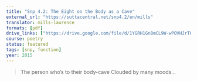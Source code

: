 ```yaml
---
title: "Snp 4.2: The Eight on the Body as a Cave"
external_url: "https://suttacentral.net/snp4.2/en/mills"
translator: mills-laurence
formats: [pdf]
drive_links: ["https://drive.google.com/file/d/1YGRH1Gn8mCL9W-wPOVHJrTOlkU-QMxYL/view?usp=drivesdk"]
course: poetry
status: featured
tags: [snp, function]
year: 2015
---
```


> The person who’s to their body-cave
Clouded by many moods...
